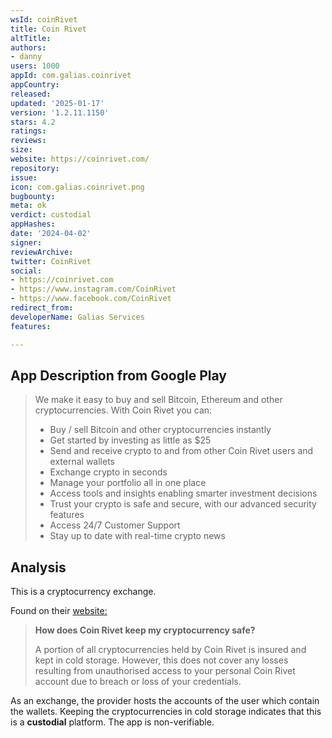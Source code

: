 ```yaml
---
wsId: coinRivet
title: Coin Rivet
altTitle: 
authors:
- danny
users: 1000
appId: com.galias.coinrivet
appCountry: 
released: 
updated: '2025-01-17'
version: '1.2.11.1150'
stars: 4.2
ratings: 
reviews: 
size: 
website: https://coinrivet.com/
repository: 
issue: 
icon: com.galias.coinrivet.png
bugbounty: 
meta: ok
verdict: custodial
appHashes: 
date: '2024-04-02'
signer: 
reviewArchive: 
twitter: CoinRivet
social:
- https://coinrivet.com
- https://www.instagram.com/CoinRivet
- https://www.facebook.com/CoinRivet
redirect_from: 
developerName: Galias Services
features: 

---
```


## App Description from Google Play

> We make it easy to buy and sell Bitcoin, Ethereum and other cryptocurrencies. With Coin Rivet you can:
> - Buy / sell Bitcoin and other cryptocurrencies instantly
> - Get started by investing as little as $25
> - Send and receive crypto to and from other Coin Rivet users and external wallets
> - Exchange crypto in seconds
> - Manage your portfolio all in one place
> - Access tools and insights enabling smarter investment decisions
> - Trust your crypto is safe and secure, with our advanced security features
> - Access 24/7 Customer Support
> - Stay up to date with real-time crypto news

## Analysis

This is a cryptocurrency exchange. 

Found on their [website:](https://coinrivet.com/faq-category/security/)

> **How does Coin Rivet keep my cryptocurrency safe?**
>
> A portion of all cryptocurrencies held by Coin Rivet is insured and kept in cold storage. However, this does not cover any losses resulting from unauthorised access to your personal Coin Rivet account due to breach or loss of your credentials.

As an exchange, the provider hosts the accounts of the user which contain the wallets. Keeping the cryptocurrencies in cold storage indicates that this is a **custodial** platform. The app is non-verifiable.

